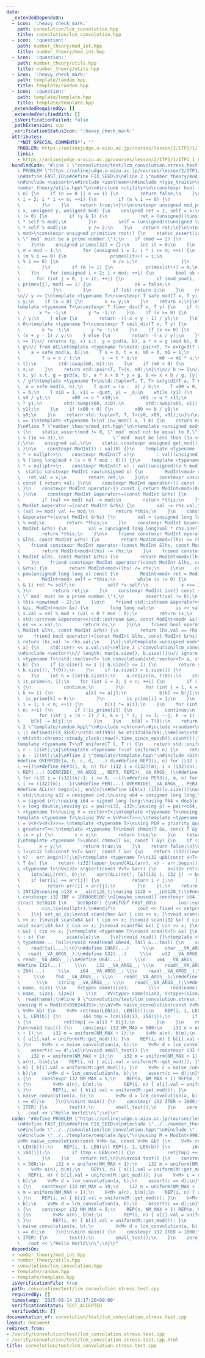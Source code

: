 ```yaml
---
data:
  _extendedDependsOn:
  - icon: ':heavy_check_mark:'
    path: convolution/lcm_convolution.hpp
    title: convolution/lcm_convolution.hpp
  - icon: ':question:'
    path: number_theory/mod_int.hpp
    title: number_theory/mod_int.hpp
  - icon: ':question:'
    path: number_theory/utils.hpp
    title: number_theory/utils.hpp
  - icon: ':heavy_check_mark:'
    path: template/random.hpp
    title: template/random.hpp
  - icon: ':question:'
    path: template/template.hpp
    title: template/template.hpp
  _extendedRequiredBy: []
  _extendedVerifiedWith: []
  _isVerificationFailed: false
  _pathExtension: cpp
  _verificationStatusIcon: ':heavy_check_mark:'
  attributes:
    '*NOT_SPECIAL_COMMENTS*': ''
    PROBLEM: https://onlinejudge.u-aizu.ac.jp/courses/lesson/2/ITP1/1/ITP1_1_A
    links:
    - https://onlinejudge.u-aizu.ac.jp/courses/lesson/2/ITP1/1/ITP1_1_A
  bundledCode: "#line 1 \"convolution/test/lcm_convolution.stress.test.cpp\"\n#define\
    \ PROBLEM \"https://onlinejudge.u-aizu.ac.jp/courses/lesson/2/ITP1/1/ITP1_1_A\"\
    \n#define FAST_IO\n#define FIX_SEED\n\n#line 2 \"number_theory/mod_int.hpp\"\n\
    \n#include <cassert>\n#include <iostream>\n#include <type_traits>\n#line 2 \"\
    number_theory/utils.hpp\"\n\n#include <utility>\n\nconstexpr bool is_prime(unsigned\
    \ n) {\n    if (n == 0 || n == 1) {\n        return false;\n    }\n    for (unsigned\
    \ i = 2; i * i <= n; ++i) {\n        if (n % i == 0) {\n            return false;\n\
    \        }\n    }\n    return true;\n}\n\nconstexpr unsigned mod_pow(unsigned\
    \ x, unsigned y, unsigned mod) {\n    unsigned ret = 1, self = x;\n    while (y\
    \ != 0) {\n        if (y & 1) {\n            ret = (unsigned)((unsigned long long)ret\
    \ * self % mod);\n        }\n        self = (unsigned)((unsigned long long)self\
    \ * self % mod);\n        y /= 2;\n    }\n    return ret;\n}\n\ntemplate <unsigned\
    \ mod>\nconstexpr unsigned primitive_root() {\n    static_assert(is_prime(mod),\
    \ \"`mod` must be a prime number.\");\n    if (mod == 2) {\n        return 1;\n\
    \    }\n\n    unsigned primes[32] = {};\n    int it = 0;\n    {\n        unsigned\
    \ m = mod - 1;\n        for (unsigned i = 2; i * i <= m; ++i) {\n            if\
    \ (m % i == 0) {\n                primes[it++] = i;\n                while (m\
    \ % i == 0) {\n                    m /= i;\n                }\n            }\n\
    \        }\n        if (m != 1) {\n            primes[it++] = m;\n        }\n\
    \    }\n    for (unsigned i = 2; i < mod; ++i) {\n        bool ok = true;\n  \
    \      for (int j = 0; j < it; ++j) {\n            if (mod_pow(i, (mod - 1) /\
    \ primes[j], mod) == 1) {\n                ok = false;\n                break;\n\
    \            }\n        }\n        if (ok) return i;\n    }\n    return 0;\n}\n\
    \n// y >= 1\ntemplate <typename T>\nconstexpr T safe_mod(T x, T y) {\n    x %=\
    \ y;\n    if (x < 0) {\n        x += y;\n    }\n    return x;\n}\n\n// y != 0\n\
    template <typename T>\nconstexpr T floor_div(T x, T y) {\n    if (y < 0) {\n \
    \       x *= -1;\n        y *= -1;\n    }\n    if (x >= 0) {\n        return x\
    \ / y;\n    } else {\n        return -((-x + y - 1) / y);\n    }\n}\n\n// y !=\
    \ 0\ntemplate <typename T>\nconstexpr T ceil_div(T x, T y) {\n    if (y < 0) {\n\
    \        x *= -1;\n        y *= -1;\n    }\n    if (x >= 0) {\n        return\
    \ (x + y - 1) / y;\n    } else {\n        return -(-x / y);\n    }\n}\n\n// b\
    \ >= 1\n// returns (g, x) s.t. g = gcd(a, b), a * x = g (mod b), 0 <= x < b /\
    \ g\n// from ACL\ntemplate <typename T>\nstd::pair<T, T> extgcd(T a, T b) {\n\
    \    a = safe_mod(a, b);\n    T s = b, t = a, m0 = 0, m1 = 1;\n    while (t) {\n\
    \        T u = s / t;\n        s -= t * u;\n        m0 -= m1 * u;\n        std::swap(s,\
    \ t);\n        std::swap(m0, m1);\n    }\n    if (m0 < 0) {\n        m0 += b /\
    \ s;\n    }\n    return std::pair<T, T>(s, m0);\n}\n\n// b >= 1\n// returns (g,\
    \ x, y) s.t. g = gcd(a, b), a * x + b * y = g, 0 <= x < b / g, |y| < max(2, |a|\
    \ / g)\ntemplate <typename T>\nstd::tuple<T, T, T> extgcd2(T a, T b) {\n    T\
    \ _a = safe_mod(a, b);\n    T quot = (a - _a) / b;\n    T x00 = 0, x01 = 1, y0\
    \ = b;\n    T x10 = 1, x11 = -quot, y1 = _a;\n    while (y1) {\n        T u =\
    \ y0 / y1;\n        x00 -= u * x10;\n        x01 -= u * x11;\n        y0 -= u\
    \ * y1;\n        std::swap(x00, x10);\n        std::swap(x01, x11);\n        std::swap(y0,\
    \ y1);\n    }\n    if (x00 < 0) {\n        x00 += b / y0;\n        x01 -= a /\
    \ y0;\n    }\n    return std::tuple<T, T, T>(y0, x00, x01);\n}\n\n// gcd(x, m)\
    \ == 1\ntemplate <typename T>\nT inv_mod(T x, T m) {\n    return extgcd(x, m).second;\n\
    }\n#line 7 \"number_theory/mod_int.hpp\"\n\ntemplate <unsigned mod>\nstruct ModInt\
    \ {\n    static_assert(mod != 0, \"`mod` must not be equal to 0.\");\n    static_assert(mod\
    \ < (1u << 31),\n                  \"`mod` must be less than (1u << 31) = 2147483648.\"\
    );\n\n    unsigned val;\n\n    static constexpr unsigned get_mod() { return mod;\
    \ }\n\n    constexpr ModInt() : val(0) {}\n    template <typename T, std::enable_if_t<std::is_signed_v<T>>\
    \ * = nullptr>\n    constexpr ModInt(T x)\n        : val((unsigned)((long long)x\
    \ % (long long)mod + (x < 0 ? mod : 0))) {}\n    template <typename T, std::enable_if_t<std::is_unsigned_v<T>>\
    \ * = nullptr>\n    constexpr ModInt(T x) : val((unsigned)(x % mod)) {}\n\n  \
    \  static constexpr ModInt raw(unsigned x) {\n        ModInt<mod> ret;\n     \
    \   ret.val = x;\n        return ret;\n    }\n\n    constexpr unsigned get_val()\
    \ const { return val; }\n\n    constexpr ModInt operator+() const { return *this;\
    \ }\n    constexpr ModInt operator-() const { return ModInt<mod>(0u) - *this;\
    \ }\n\n    constexpr ModInt &operator+=(const ModInt &rhs) {\n        val += rhs.val;\n\
    \        if (val >= mod) val -= mod;\n        return *this;\n    }\n    constexpr\
    \ ModInt &operator-=(const ModInt &rhs) {\n        val -= rhs.val;\n        if\
    \ (val >= mod) val += mod;\n        return *this;\n    }\n    constexpr ModInt\
    \ &operator*=(const ModInt &rhs) {\n        val = (unsigned long long)val * rhs.val\
    \ % mod;\n        return *this;\n    }\n    constexpr ModInt &operator/=(const\
    \ ModInt &rhs) {\n        val = (unsigned long long)val * rhs.inv().val % mod;\n\
    \        return *this;\n    }\n\n    friend constexpr ModInt operator+(const ModInt\
    \ &lhs, const ModInt &rhs) {\n        return ModInt<mod>(lhs) += rhs;\n    }\n\
    \    friend constexpr ModInt operator-(const ModInt &lhs, const ModInt &rhs) {\n\
    \        return ModInt<mod>(lhs) -= rhs;\n    }\n    friend constexpr ModInt operator*(const\
    \ ModInt &lhs, const ModInt &rhs) {\n        return ModInt<mod>(lhs) *= rhs;\n\
    \    }\n    friend constexpr ModInt operator/(const ModInt &lhs, const ModInt\
    \ &rhs) {\n        return ModInt<mod>(lhs) /= rhs;\n    }\n\n    constexpr ModInt\
    \ pow(unsigned long long x) const {\n        ModInt<mod> ret = ModInt<mod>::raw(1);\n\
    \        ModInt<mod> self = *this;\n        while (x != 0) {\n            if (x\
    \ & 1) ret *= self;\n            self *= self;\n            x >>= 1;\n       \
    \ }\n        return ret;\n    }\n    constexpr ModInt inv() const {\n        static_assert(is_prime(mod),\
    \ \"`mod` must be a prime number.\");\n        assert(val != 0);\n        return\
    \ this->pow(mod - 2);\n    }\n\n    friend std::istream &operator>>(std::istream\
    \ &is, ModInt<mod> &x) {\n        long long val;\n        is >> val;\n       \
    \ x.val = val % mod + (val < 0 ? mod : 0);\n        return is;\n    }\n\n    friend\
    \ std::ostream &operator<<(std::ostream &os, const ModInt<mod> &x) {\n       \
    \ os << x.val;\n        return os;\n    }\n\n    friend bool operator==(const\
    \ ModInt &lhs, const ModInt &rhs) {\n        return lhs.val == rhs.val;\n    }\n\
    \n    friend bool operator!=(const ModInt &lhs, const ModInt &rhs) {\n       \
    \ return lhs.val != rhs.val;\n    }\n};\n\ntemplate <unsigned mod>\nvoid debug(ModInt<mod>\
    \ x) {\n    std::cerr << x.val;\n}\n#line 3 \"convolution/lcm_convolution.hpp\"\
    \n#include <vector>\n// length: max(a.size(), b.size())\n// ignore index 0\ntemplate\
    \ <typename T>\nstd::vector<T> lcm_convolution(std::vector<T> a, std::vector<T>\
    \ b) {\n    if (a.size() <= 1 || b.size() <= 1) {\n        return std::vector<T>(std::max(a.size(),\
    \ b.size()), T(0));\n    }\n    if (a.size() > b.size()) {\n        a.swap(b);\n\
    \    }\n    int n = (int)b.size();\n    a.resize(n, T(0));\n    std::vector<int>\
    \ is_prime(n, 1);\n    for (int i = 2; i < n; ++i) {\n        if (!is_prime[i])\
    \ {\n            continue;\n        }\n        for (int j = 1, k = i; k < n; ++j,\
    \ k += i) {\n            a[k] += a[j];\n            b[k] += b[j];\n          \
    \  is_prime[k] = 0;\n        }\n        is_prime[i] = 1;\n    }\n    for (int\
    \ i = 1; i < n; ++i) {\n        b[i] *= a[i];\n    }\n    for (int i = 2; i <\
    \ n; ++i) {\n        if (!is_prime[i]) {\n            continue;\n        }\n \
    \       for (int j = (n - 1) / i, k = j * i; j >= 1; --j, k -= i) {\n        \
    \    b[k] -= b[j];\n        }\n    }\n    b[0] = T(0);\n    return b;\n}\n#line\
    \ 2 \"template/random.hpp\"\n#include <chrono>\n#include <random>\n\n#if defined(LOCAL)\
    \ || defined(FIX_SEED)\nstd::mt19937_64 mt(123456789);\n#else\nstd::mt19937_64\
    \ mt(std::chrono::steady_clock::now().time_since_epoch().count());\n#endif\n\n\
    template <typename T>\nT uniform(T l, T r) {\n    return std::uniform_int_distribution<T>(l,\
    \ r - 1)(mt);\n}\ntemplate <typename T>\nT uniform(T n) {\n    return std::uniform_int_distribution<T>(0,\
    \ n - 1)(mt);\n}\n#line 2 \"template/template.hpp\"\n#include <bits/stdc++.h>\n\
    #define OVERRIDE(a, b, c, d, ...) d\n#define REP2(i, n) for (i32 i = 0; i < (i32)(n);\
    \ ++i)\n#define REP3(i, m, n) for (i32 i = (i32)(m); i < (i32)(n); ++i)\n#define\
    \ REP(...) OVERRIDE(__VA_ARGS__, REP3, REP2)(__VA_ARGS__)\n#define PER2(i, n)\
    \ for (i32 i = (i32)(n)-1; i >= 0; --i)\n#define PER3(i, m, n) for (i32 i = (i32)(n)-1;\
    \ i >= (i32)(m); --i)\n#define PER(...) OVERRIDE(__VA_ARGS__, PER3, PER2)(__VA_ARGS__)\n\
    #define ALL(x) begin(x), end(x)\n#define LEN(x) (i32)(x.size())\nusing namespace\
    \ std;\nusing u32 = unsigned int;\nusing u64 = unsigned long long;\nusing i32\
    \ = signed int;\nusing i64 = signed long long;\nusing f64 = double;\nusing f80\
    \ = long double;\nusing pi = pair<i32, i32>;\nusing pl = pair<i64, i64>;\ntemplate\
    \ <typename T>\nusing V = vector<T>;\ntemplate <typename T>\nusing VV = V<V<T>>;\n\
    template <typename T>\nusing VVV = V<V<V<T>>>;\ntemplate <typename T>\nusing VVVV\
    \ = V<V<V<V<T>>>>;\ntemplate <typename T>\nusing PQR = priority_queue<T, V<T>,\
    \ greater<T>>;\ntemplate <typename T>\nbool chmin(T &x, const T &y) {\n    if\
    \ (x > y) {\n        x = y;\n        return true;\n    }\n    return false;\n\
    }\ntemplate <typename T>\nbool chmax(T &x, const T &y) {\n    if (x < y) {\n \
    \       x = y;\n        return true;\n    }\n    return false;\n}\ntemplate <typename\
    \ T>\ni32 lob(const V<T> &arr, const T &v) {\n    return (i32)(lower_bound(ALL(arr),\
    \ v) - arr.begin());\n}\ntemplate <typename T>\ni32 upb(const V<T> &arr, const\
    \ T &v) {\n    return (i32)(upper_bound(ALL(arr), v) - arr.begin());\n}\ntemplate\
    \ <typename T>\nV<i32> argsort(const V<T> &arr) {\n    V<i32> ret(arr.size());\n\
    \    iota(ALL(ret), 0);\n    sort(ALL(ret), [&](i32 i, i32 j) -> bool {\n    \
    \    if (arr[i] == arr[j]) {\n            return i < j;\n        } else {\n  \
    \          return arr[i] < arr[j];\n        }\n    });\n    return ret;\n}\n#ifdef\
    \ INT128\nusing u128 = __uint128_t;\nusing i128 = __int128_t;\n#endif\n[[maybe_unused]]\
    \ constexpr i32 INF = 1000000100;\n[[maybe_unused]] constexpr i64 INF64 = 3000000000000000100;\n\
    struct SetUpIO {\n    SetUpIO() {\n#ifdef FAST_IO\n        ios::sync_with_stdio(false);\n\
    \        cin.tie(nullptr);\n#endif\n        cout << fixed << setprecision(15);\n\
    \    }\n} set_up_io;\nvoid scan(char &x) { cin >> x; }\nvoid scan(u32 &x) { cin\
    \ >> x; }\nvoid scan(u64 &x) { cin >> x; }\nvoid scan(i32 &x) { cin >> x; }\n\
    void scan(i64 &x) { cin >> x; }\nvoid scan(f64 &x) { cin >> x; }\nvoid scan(string\
    \ &x) { cin >> x; }\ntemplate <typename T>\nvoid scan(V<T> &x) {\n    for (T &ele\
    \ : x) {\n        scan(ele);\n    }\n}\nvoid read() {}\ntemplate <typename Head,\
    \ typename... Tail>\nvoid read(Head &head, Tail &...tail) {\n    scan(head);\n\
    \    read(tail...);\n}\n#define CHAR(...)     \\\n    char __VA_ARGS__; \\\n \
    \   read(__VA_ARGS__);\n#define U32(...)     \\\n    u32 __VA_ARGS__; \\\n   \
    \ read(__VA_ARGS__);\n#define U64(...)     \\\n    u64 __VA_ARGS__; \\\n    read(__VA_ARGS__);\n\
    #define I32(...)     \\\n    i32 __VA_ARGS__; \\\n    read(__VA_ARGS__);\n#define\
    \ I64(...)     \\\n    i64 __VA_ARGS__; \\\n    read(__VA_ARGS__);\n#define F64(...)\
    \     \\\n    f64 __VA_ARGS__; \\\n    read(__VA_ARGS__);\n#define STR(...)  \
    \      \\\n    string __VA_ARGS__; \\\n    read(__VA_ARGS__);\n#define VEC(type,\
    \ name, size) \\\n    V<type> name(size);       \\\n    read(name);\n#define VVEC(type,\
    \ name, size1, size2)    \\\n    VV<type> name(size1, V<type>(size2)); \\\n  \
    \  read(name);\n#line 9 \"convolution/test/lcm_convolution.stress.test.cpp\"\n\
    \nusing M = ModInt<998244353>;\n\nV<M> naive_convolution(const V<M> &a, const\
    \ V<M> &b) {\n    V<M> ret(max(LEN(a), LEN(b)));\n    REP(i, 1, LEN(a)) REP(j,\
    \ 1, LEN(b)) {\n        i64 tmp = lcm(i64(i), i64(j));\n        if (tmp < LEN(ret))\
    \ {\n            ret[tmp] += a[i] * b[j];\n        }\n    }\n    return ret;\n\
    }\n\nvoid test() {\n    constexpr i32 NM_MAX = 500;\n    i32 n = uniform(NM_MAX\
    \ + 1);\n    i32 m = uniform(NM_MAX + 1);\n    V<M> a(n), b(m);\n    REP(i, n)\
    \ { a[i].val = uniform(M::get_mod()); }\n    REP(i, m) { b[i].val = uniform(M::get_mod());\
    \ }\n    V<M> c = naive_convolution(a, b);\n    V<M> d = lcm_convolution(a, b);\n\
    \    assert(c == d);\n}\n\nvoid small_test() {\n    constexpr i32 NM_MAX = 10;\n\
    \    i32 n = uniform(NM_MAX + 1);\n    i32 m = uniform(NM_MAX + 1);\n    V<M>\
    \ a(n), b(m);\n    REP(i, n) { a[i].val = uniform(M::get_mod()); }\n    REP(i,\
    \ m) { b[i].val = uniform(M::get_mod()); }\n    V<M> c = naive_convolution(a,\
    \ b);\n    V<M> d = lcm_convolution(a, b);\n    assert(c == d);\n}\n\nvoid zero_test()\
    \ {\n    constexpr i32 NM_MAX = 5;\n    REP(n, NM_MAX + 1) REP(m, NM_MAX + 1)\
    \ {\n        V<M> a(n), b(m);\n        REP(i, n) { a[i].val = uniform(M::get_mod());\
    \ }\n        REP(i, m) { b[i].val = uniform(M::get_mod()); }\n        V<M> c =\
    \ naive_convolution(a, b);\n        V<M> d = lcm_convolution(a, b);\n        assert(c\
    \ == d);\n    }\n}\n\nint main() {\n    constexpr i32 ITER = 1000;\n    REP(i,\
    \ ITER) {\n        test();\n        small_test();\n    }\n    zero_test();\n \
    \   cout << \"Hello World\\n\";\n}\n"
  code: "#define PROBLEM \"https://onlinejudge.u-aizu.ac.jp/courses/lesson/2/ITP1/1/ITP1_1_A\"\
    \n#define FAST_IO\n#define FIX_SEED\n\n#include \"../../number_theory/mod_int.hpp\"\
    \n#include \"../../convolution/lcm_convolution.hpp\"\n#include \"../../template/random.hpp\"\
    \n#include \"../../template/template.hpp\"\n\nusing M = ModInt<998244353>;\n\n\
    V<M> naive_convolution(const V<M> &a, const V<M> &b) {\n    V<M> ret(max(LEN(a),\
    \ LEN(b)));\n    REP(i, 1, LEN(a)) REP(j, 1, LEN(b)) {\n        i64 tmp = lcm(i64(i),\
    \ i64(j));\n        if (tmp < LEN(ret)) {\n            ret[tmp] += a[i] * b[j];\n\
    \        }\n    }\n    return ret;\n}\n\nvoid test() {\n    constexpr i32 NM_MAX\
    \ = 500;\n    i32 n = uniform(NM_MAX + 1);\n    i32 m = uniform(NM_MAX + 1);\n\
    \    V<M> a(n), b(m);\n    REP(i, n) { a[i].val = uniform(M::get_mod()); }\n \
    \   REP(i, m) { b[i].val = uniform(M::get_mod()); }\n    V<M> c = naive_convolution(a,\
    \ b);\n    V<M> d = lcm_convolution(a, b);\n    assert(c == d);\n}\n\nvoid small_test()\
    \ {\n    constexpr i32 NM_MAX = 10;\n    i32 n = uniform(NM_MAX + 1);\n    i32\
    \ m = uniform(NM_MAX + 1);\n    V<M> a(n), b(m);\n    REP(i, n) { a[i].val = uniform(M::get_mod());\
    \ }\n    REP(i, m) { b[i].val = uniform(M::get_mod()); }\n    V<M> c = naive_convolution(a,\
    \ b);\n    V<M> d = lcm_convolution(a, b);\n    assert(c == d);\n}\n\nvoid zero_test()\
    \ {\n    constexpr i32 NM_MAX = 5;\n    REP(n, NM_MAX + 1) REP(m, NM_MAX + 1)\
    \ {\n        V<M> a(n), b(m);\n        REP(i, n) { a[i].val = uniform(M::get_mod());\
    \ }\n        REP(i, m) { b[i].val = uniform(M::get_mod()); }\n        V<M> c =\
    \ naive_convolution(a, b);\n        V<M> d = lcm_convolution(a, b);\n        assert(c\
    \ == d);\n    }\n}\n\nint main() {\n    constexpr i32 ITER = 1000;\n    REP(i,\
    \ ITER) {\n        test();\n        small_test();\n    }\n    zero_test();\n \
    \   cout << \"Hello World\\n\";\n}\n"
  dependsOn:
  - number_theory/mod_int.hpp
  - number_theory/utils.hpp
  - convolution/lcm_convolution.hpp
  - template/random.hpp
  - template/template.hpp
  isVerificationFile: true
  path: convolution/test/lcm_convolution.stress.test.cpp
  requiredBy: []
  timestamp: '2025-08-14 15:17:26+09:00'
  verificationStatus: TEST_ACCEPTED
  verifiedWith: []
documentation_of: convolution/test/lcm_convolution.stress.test.cpp
layout: document
redirect_from:
- /verify/convolution/test/lcm_convolution.stress.test.cpp
- /verify/convolution/test/lcm_convolution.stress.test.cpp.html
title: convolution/test/lcm_convolution.stress.test.cpp
---
```

